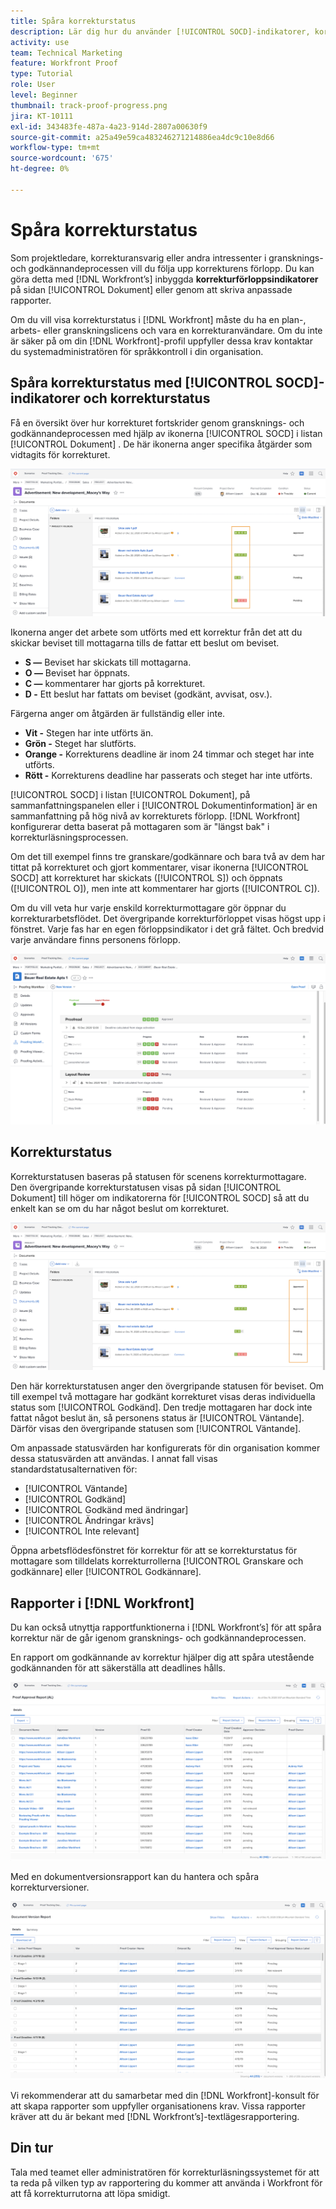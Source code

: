 ```yaml
---
title: Spåra korrekturstatus
description: Lär dig hur du använder [!UICONTROL SOCD]-indikatorer, korrekturförlopp och rapporter för att spåra förloppet för ett korrektur i  [!DNL  Workfront].
activity: use
team: Technical Marketing
feature: Workfront Proof
type: Tutorial
role: User
level: Beginner
thumbnail: track-proof-progress.png
jira: KT-10111
exl-id: 343483fe-487a-4a23-914d-2807a00630f9
source-git-commit: a25a49e59ca483246271214886ea4dc9c10e8d66
workflow-type: tm+mt
source-wordcount: '675'
ht-degree: 0%

---
```


# Spåra korrekturstatus

Som projektledare, korrekturansvarig eller andra intressenter i gransknings- och godkännandeprocessen vill du följa upp korrekturens förlopp. Du kan göra detta med [!DNL Workfront’s] inbyggda **korrekturförloppsindikatorer** på sidan [!UICONTROL Dokument] eller genom att skriva anpassade rapporter.

Om du vill visa korrekturstatus i [!DNL Workfront] måste du ha en plan-, arbets- eller granskningslicens och vara en korrekturanvändare. Om du inte är säker på om din [!DNL Workfront]-profil uppfyller dessa krav kontaktar du systemadministratören för språkkontroll i din organisation.

## Spåra korrekturstatus med [!UICONTROL SOCD]-indikatorer och korrekturstatus

Få en översikt över hur korrekturet fortskrider genom gransknings- och godkännandeprocessen med hjälp av ikonerna [!UICONTROL SOCD] i listan [!UICONTROL Dokument] . De här ikonerna anger specifika åtgärder som vidtagits för korrekturet.

![En bild av listan [!UICONTROL Dokument] i ett [!DNL  Workfront]-projekt med ikonerna [!UICONTROL SOCD] markerade.](assets/manage-proofs-socd.png)

Ikonerna anger det arbete som utförts med ett korrektur från det att du skickar beviset till mottagarna tills de fattar ett beslut om beviset.

* **S —** Beviset har skickats till mottagarna.
* **O —** Beviset har öppnats.
* **C —** kommentarer har gjorts på korrekturet.
* **D -** Ett beslut har fattats om beviset (godkänt, avvisat, osv.).

Färgerna anger om åtgärden är fullständig eller inte.

* **Vit -** Stegen har inte utförts än.
* **Grön -** Steget har slutförts.
* **Orange -** Korrekturens deadline är inom 24 timmar och steget har inte utförts.
* **Rött -** Korrekturens deadline har passerats och steget har inte utförts.

[!UICONTROL SOCD] i listan [!UICONTROL Dokument], på sammanfattningspanelen eller i [!UICONTROL Dokumentinformation] är en sammanfattning på hög nivå av korrekturets förlopp. [!DNL Workfront] konfigurerar detta baserat på mottagaren som är &quot;längst bak&quot; i korrekturläsningsprocessen.

Om det till exempel finns tre granskare/godkännare och bara två av dem har tittat på korrekturet och gjort kommentarer, visar ikonerna [!UICONTROL SOCD] att korrekturet har skickats ([!UICONTROL S]) och öppnats ([!UICONTROL O]), men inte att kommentarer har gjorts ([!UICONTROL C]).

Om du vill veta hur varje enskild korrekturmottagare gör öppnar du korrekturarbetsflödet. Det övergripande korrekturförloppet visas högst upp i fönstret. Varje fas har en egen förloppsindikator i det grå fältet.  Och bredvid varje användare finns personens förlopp.

![En bild av avsnittet [!UICONTROL Korrekturarbetsflöde] i ett dokument.](assets/manage-proofs-socd-in-proofing-workflow-window.png)

## Korrekturstatus

Korrekturstatusen baseras på statusen för scenens korrekturmottagare. Den övergripande korrekturstatusen visas på sidan [!UICONTROL Dokument] till höger om indikatorerna för [!UICONTROL SOCD] så att du enkelt kan se om du har något beslut om korrekturet.

![En bild av listan [!UICONTROL Dokument] i ett [!DNL  Workfront]-projekt med den övergripande korrekturstatusen markerad.](assets/manage-proofs-overall-status.png)

Den här korrekturstatusen anger den övergripande statusen för beviset. Om till exempel två mottagare har godkänt korrekturet visas deras individuella status som [!UICONTROL Godkänd]. Den tredje mottagaren har dock inte fattat något beslut än, så personens status är [!UICONTROL Väntande]. Därför visas den övergripande statusen som [!UICONTROL Väntande].

Om anpassade statusvärden har konfigurerats för din organisation kommer dessa statusvärden att användas. I annat fall visas standardstatusalternativen för:

* [!UICONTROL Väntande]
* [!UICONTROL Godkänd]
* [!UICONTROL Godkänd med ändringar]
* [!UICONTROL Ändringar krävs]
* [!UICONTROL Inte relevant]

Öppna arbetsflödesfönstret för korrektur för att se korrekturstatus för mottagare som tilldelats korrekturrollerna [!UICONTROL Granskare och godkännare] eller [!UICONTROL Godkännare].

## Rapporter i [!DNL Workfront]

Du kan också utnyttja rapportfunktionerna i [!DNL Workfront’s] för att spåra korrektur när de går igenom gransknings- och godkännandeprocessen.

En rapport om godkännande av korrektur hjälper dig att spåra utestående godkännanden för att säkerställa att deadlines hålls.

![En bild av en rapport om godkännande av korrektur i [!DNL  Workfront].](assets/proof-approval-report.png)

Med en dokumentversionsrapport kan du hantera och spåra korrekturversioner.

![En bild av en dokumentversion i [!DNL  Workfront].](assets/document-version-report.png)

Vi rekommenderar att du samarbetar med din [!DNL Workfront]-konsult för att skapa rapporter som uppfyller organisationens krav. Vissa rapporter kräver att du är bekant med [!DNL Workfront’s]-textlägesrapportering.

## Din tur

Tala med teamet eller administratören för korrekturläsningssystemet för att ta reda på vilken typ av rapportering du kommer att använda i Workfront för att få korrekturrutorna att löpa smidigt.

<!--
### Learn more
* Learn to create reports in [!DNL Workfront] with the Basic Report Creation course.
* View progress and status of a proof
* View activity on a proof within [!DNL Workfront]
-->
